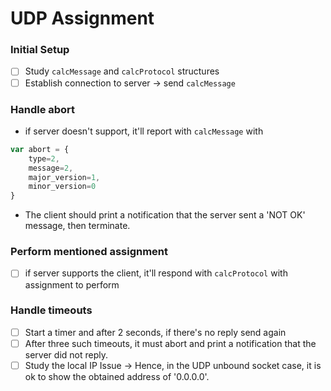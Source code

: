 # UDP Assignment

### Initial Setup

- [ ] Study `calcMessage` and `calcProtocol` structures
- [ ] Establish connection to server -> send `calcMessage`

### Handle abort

- if server doesn't support, it'll report with `calcMessage` with

```js
var abort = {
    type=2, 
    message=2, 
    major_version=1,
    minor_version=0
}
```
    
- The client should print a notification that the server sent a 'NOT OK' message, then terminate.

### Perform mentioned assignment 

- [ ] if server supports the client, it'll respond with `calcProtocol` with assignment to perform

### Handle timeouts
- [ ] Start a timer and after 2 seconds, if there's no reply send again
- [ ] After three such timeouts, it must abort and print a notification that the server did not reply.
- [ ] Study the local IP Issue -> Hence, in the UDP unbound socket case, it is ok to show the obtained address of '0.0.0.0'.